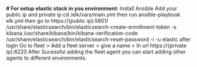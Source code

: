 **# For setup elastic stack in you environment:**
Install Ansible
Add your public ip and private ip cd /elk/vars/main.yml
then  run ansible-playbook elk.yml
then go to https://{public ip}:5601/
/usr/share/elasticsearch/bin/elasticsearch-create-enrollment-token -s kibana
/usr/share/kibana/bin/kibana-verification-code
/usr/share/elasticsearch/bin/elasticsearch-reset-password -i -u elastic
after login Go to fleet > Add a fleet server > give a name  > In url https://{private ip}:8220
After Sucessful adding the fleet agent you can start adding other agents to different environments.

